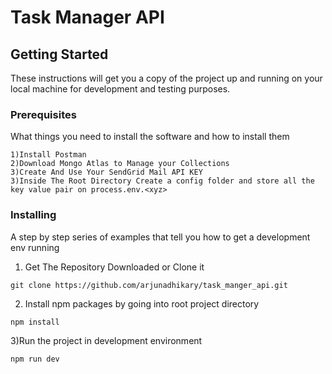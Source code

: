 # Task Manager API



## Getting Started

These instructions will get you a copy of the project up and running on your local machine for development and testing purposes. 

### Prerequisites

What things you need to install the software and how to install them

```
1)Install Postman
2)Download Mongo Atlas to Manage your Collections
3)Create And Use Your SendGrid Mail API KEY
3)Inside The Root Directory Create a config folder and store all the key value pair on process.env.<xyz>

```

### Installing

A step by step series of examples that tell you how to get a development env running

1) Get The Repository Downloaded or Clone it

```
git clone https://github.com/arjunadhikary/task_manger_api.git
```

2) Install npm packages by going into root project directory 

``` 
npm install 
```

3)Run the project in development environment

```
npm run dev
```



